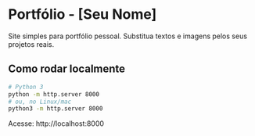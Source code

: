 # Portfólio - [Seu Nome]

Site simples para portfólio pessoal. Substitua textos e imagens pelos seus projetos reais.

## Como rodar localmente

```bash
# Python 3
python -m http.server 8000
# ou, no Linux/mac
python3 -m http.server 8000
```

Acesse: http://localhost:8000
